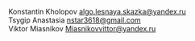Konstantin Kholopov algo.lesnaya.skazka@yandex.ru<br>
Tsygip Anastasia nstar3618@gmail.com<br>
Viktor Miasnikov Miasnikovvittor@yandex.ru<br>

